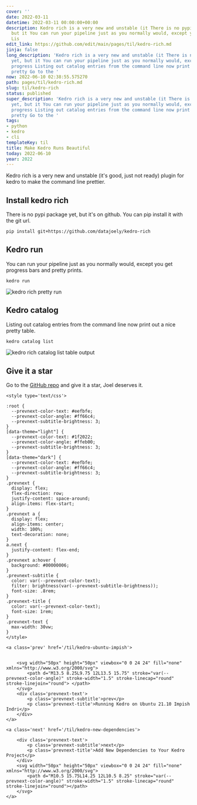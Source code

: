 ```yaml
---
cover: ''
date: 2022-03-11
datetime: 2022-03-11 00:00:00+00:00
description: Kedro rich is a very new and unstable (it There is no pypi package yet,
  but it You can run your pipeline just as you normally would, except you get progress
  Lis
edit_link: https://github.com/edit/main/pages/til/kedro-rich.md
jinja: false
long_description: 'Kedro rich is a very new and unstable (it There is no pypi package
  yet, but it You can run your pipeline just as you normally would, except you get
  progress Listing out catalog entries from the command line now print out a nice
  pretty Go to the '
now: 2022-06-10 02:38:55.575270
path: pages/til/kedro-rich.md
slug: til/kedro-rich
status: published
super_description: 'Kedro rich is a very new and unstable (it There is no pypi package
  yet, but it You can run your pipeline just as you normally would, except you get
  progress Listing out catalog entries from the command line now print out a nice
  pretty Go to the '
tags:
- python
- kedro
- cli
templateKey: til
title: Make Kedro Runs Beautiful
today: 2022-06-10
year: 2022
---
```


Kedro rich is a very new and unstable (it's good, just not ready) plugin for
kedro to make the command line prettier.

## Install kedro rich

There is no pypi package yet, but it's on github.  You can pip install it with
the git url.

``` bash
pip install git+https://github.com/datajoely/kedro-rich
```

## Kedro run

You can run your pipeline just as you normally would, except you get progress
bars and pretty prints.

```
kedro run
```

![kedro rich pretty run](https://images.waylonwalker.com/kedro-rich-run.png)


## Kedro catalog

Listing out catalog entries from the command line now print out a nice pretty
table.

``` bash
kedro catalog list
```

![kedro rich catalog list table output](https://images.waylonwalker.com/kedro-rich-catalog-list.png)

## Give it a star

Go to the [GitHub repo](https://github.com/datajoely/kedro-rich) and give it a
star, Joel deserves it.
<div class='prevnext'>

    <style type='text/css'>

    :root {
      --prevnext-color-text: #eefbfe;
      --prevnext-color-angle: #ff66c4;
      --prevnext-subtitle-brightness: 3;
    }
    [data-theme="light"] {
      --prevnext-color-text: #1f2022;
      --prevnext-color-angle: #ffeb00;
      --prevnext-subtitle-brightness: 3;
    }
    [data-theme="dark"] {
      --prevnext-color-text: #eefbfe;
      --prevnext-color-angle: #ff66c4;
      --prevnext-subtitle-brightness: 3;
    }
    .prevnext {
      display: flex;
      flex-direction: row;
      justify-content: space-around;
      align-items: flex-start;
    }
    .prevnext a {
      display: flex;
      align-items: center;
      width: 100%;
      text-decoration: none;
    }
    a.next {
      justify-content: flex-end;
    }
    .prevnext a:hover {
      background: #00000006;
    }
    .prevnext-subtitle {
      color: var(--prevnext-color-text);
      filter: brightness(var(--prevnext-subtitle-brightness));
      font-size: .8rem;
    }
    .prevnext-title {
      color: var(--prevnext-color-text);
      font-size: 1rem;
    }
    .prevnext-text {
      max-width: 30vw;
    }
    </style>
    
    <a class='prev' href='/til/kedro-ubuntu-impish'>
    

        <svg width="50px" height="50px" viewbox="0 0 24 24" fill="none" xmlns="http://www.w3.org/2000/svg">
            <path d="M13.5 8.25L9.75 12L13.5 15.75" stroke="var(--prevnext-color-angle)" stroke-width="1.5" stroke-linecap="round" stroke-linejoin="round"> </path>
        </svg>
        <div class='prevnext-text'>
            <p class='prevnext-subtitle'>prev</p>
            <p class='prevnext-title'>Running Kedro on Ubuntu 21.10 Impish Indri</p>
        </div>
    </a>
    
    <a class='next' href='/til/kedro-new-dependencies'>
    
        <div class='prevnext-text'>
            <p class='prevnext-subtitle'>next</p>
            <p class='prevnext-title'>Add New Dependencies to Your Kedro Project</p>
        </div>
        <svg width="50px" height="50px" viewbox="0 0 24 24" fill="none" xmlns="http://www.w3.org/2000/svg">
            <path d="M10.5 15.75L14.25 12L10.5 8.25" stroke="var(--prevnext-color-angle)" stroke-width="1.5" stroke-linecap="round" stroke-linejoin="round"></path>
        </svg>
    </a>
  </div>